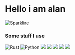 # Hello i am alan


[![Sparkline](https://stars.medv.io/alannxq/badges.svg)](https://stars.medv.io/alannxq/badges)

### Some stuff I use
![Rust](https://img.shields.io/badge/rust-%23000000.svg?style=for-the-badge&logo=rust&logoColor=white)
![Python](https://img.shields.io/badge/python-3670A0?style=for-the-badge&logo=python&logoColor=ffdd54)
![](https://img.shields.io/badge/Arch-gray?style=flat&logo=Arch%20Linux&label=OS&color=FFF0F5)
![](https://img.shields.io/badge/St-gray?style=flat&logo=suckless&label=Terminal&color=FAEBD7)
![](https://img.shields.io/badge/Python-gray?style=flat&logo=python&label=Lang&color=F0FFF0)
![](https://img.shields.io/badge/Rust-gray?style=flat&logo=rust&label=Lang&color=F0FFF0)
![](https://img.shields.io/badge/Sublime-gray?style=flat&logo=sublime-text&label=Editor&color=F0F8FF)
